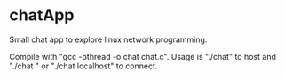 # chatApp
Small chat app to explore linux network programming.

Compile with "gcc -pthread -o chat chat.c".
Usage is "./chat" to host and "./chat <ip>" or "./chat localhost" to connect. 
